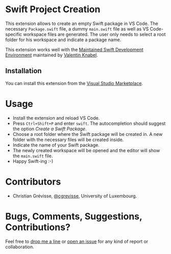 # Swift Project Creation

This extension allows to create an empty Swift package in VS Code. The necessary `Package.swift` file, a dummy `main.swift` file as well as VS Code-specific workspace files are generated. The user only needs to select a root folder for his workspace and indicate a package name.

This extension works well with the [Maintained Swift Development Environment](https://marketplace.visualstudio.com/items?itemName=vknabel.vscode-swift-development-environment) maintained by [Valentin Knabel](https://github.com/vknabel).

## Installation
You can install this extension from the [Visual Studio Marketplace](https://marketplace.visualstudio.com/items?itemName=cgrevisse.swift-project-creation).

# Usage

* Install the extension and reload VS Code.
* Press `Ctrl+Shift+P` and enter `swift`. The autocompletion should suggest the option *Create a Swift Package*.
* Choose a root folder where the Swift package will be created in. A new folder with the necessary files will be created inside.
* Indicate the name of your Swift package.
* The newly created workspace will be opened and the editor will show the `main.swift` file.
* Happy Swift-ing :-)

# Contributors

* Christian Grévisse, [@cgrevisse](https://github.com/cgrevisse), University of Luxembourg.

# Bugs, Comments, Suggestions, Contributions?

Feel free to [drop me a line](mailto:christian.grevisse@uni.lu) or [open an issue](https://github.com/cgrevisse/swift-project-creation/issues) for any kind of report or collaboration.